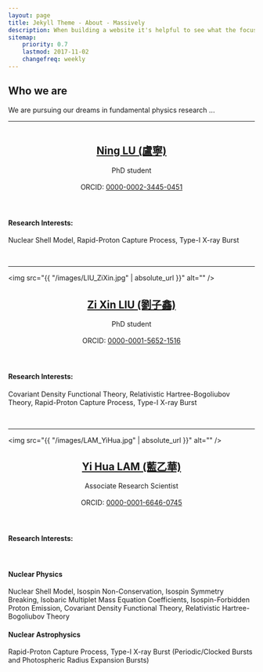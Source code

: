 ```yaml
---
layout: page
title: Jekyll Theme - About - Massively
description: When building a website it's helpful to see what the focus of your site is. This page is an example of how to show a website's focus.
sitemap:
    priority: 0.7
    lastmod: 2017-11-02
    changefreq: weekly
---
```

## Who we are

<!--- <span class="image left"><img src="{{ "/images/pic04.jpg" | absolute_url }}" alt="" /></span> -->

We are pursuing our dreams in fundamental physics research ...




<hr />
<span class="image left"><img src="{{ "/images/LU_Ning_20211012175243.jpg" | absolute_url }}" alt="" /></span>
<!--- <a href="https://lamyihua.github.io/about/luning/" class="image left"><img src="/images/LU_Ning_20211012175243.jpg" alt="" /></a> -->       
<header>
<!--- <h2><a href="https://lamyihua.github.io/about/luning/"> Ning LU (盧寧)</a></h2> -->
<h2><a href="https://lamyihua.github.io/about/luning/"> Ning LU (盧寧)</a></h2>
<p>
PhD student
<br>
<!--- Email: -->
<br>
<!--- Vita: -->
ORCID: <a href="http://orcid.org/0000-0002-3445-0451"> 0000-0002-3445-0451</a>
</p>
</header>
<p><h4>Research Interests:</h4>
Nuclear Shell Model, Rapid-Proton Capture Process, Type-I X-ray Burst
</p>
<br style="clear:both" />

<hr />

<span class="image right"><img src="{{ "/images/LIU_ZiXin.jpg" | absolute_url }}" alt="" /></span>
<!--- <a href="https://lamyihua.github.io/about/liuzixin/" class="image left"><img src="/images/LIU_ZiXin.jpg" alt="" /></a> -->       
<header>
<!--- <h2><a href="https://lamyihua.github.io/about/liuzixin/"> Zi Xin LIU (劉子鑫)</a></h2> -->
<h2><a href="https://lamyihua.github.io/about/liuzixin/"> Zi Xin LIU (劉子鑫)</a></h2>
<p>
PhD student
<br>
<!--- Email: -->
<br>
<!--- Vita: -->
ORCID: <a href="http://orcid.org/0000-0001-5652-1516"> 0000-0001-5652-1516</a>
</p>
</header>
<p><h4>Research Interests:</h4>
Covariant Density Functional Theory, Relativistic Hartree-Bogoliubov Theory, Rapid-Proton Capture Process, Type-I X-ray Burst
</p>
<br style="clear:both" />

<hr />

<span class="image left"><img src="{{ "/images/LAM_YiHua.jpg" | absolute_url }}" alt="" /></span>
<!--- <a href="https://lamyihua.github.io/about/lamyihua/" class="image left"><img src="/images/LAM_YiHua.jpg" alt="" /></a> -->       
<header>
<!--- <h2><a href="https://lamyihua.github.io/about/lamyihua/"> Yi Hua LAM (藍乙華)</a></h2> -->
<h2><a href="https://lamyihua.github.io/about/lamyihua/"> Yi Hua LAM (藍乙華)</a></h2>
<p>
Associate Research Scientist
<br>
<!--- Email: -->
<br>
<!--- Vita: -->
ORCID: <a href="http://orcid.org/0000-0001-6646-0745"> 0000-0001-6646-0745</a>
</p>
</header>
<p><h4>Research Interests:</h4>
<br>
<h4> Nuclear Physics </h4>
Nuclear Shell Model, Isospin Non-Conservation, Isospin Symmetry Breaking, Isobaric Multiplet Mass Equation Coefficients, Isospin-Forbidden Proton Emission, Covariant Density Functional Theory, Relativistic Hartree-Bogoliubov Theory
<h4> Nuclear Astrophysics </h4>
Rapid-Proton Capture Process, Type-I X-ray Burst (Periodic/Clocked Bursts and Photospheric Radius Expansion Bursts)
</p>
<br style="clear:both" />

